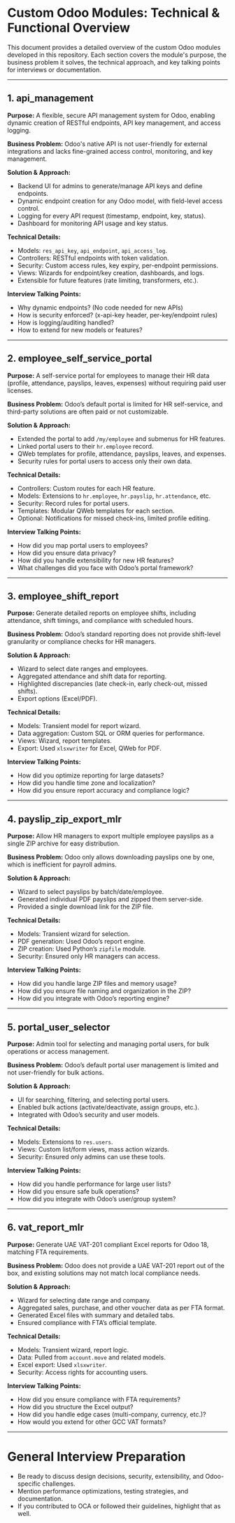 # Custom Odoo Modules: Technical & Functional Overview

This document provides a detailed overview of the custom Odoo modules developed in this repository. Each section covers the module's purpose, the business problem it solves, the technical approach, and key talking points for interviews or documentation.

---

## 1. api_management

**Purpose:**
A flexible, secure API management system for Odoo, enabling dynamic creation of RESTful endpoints, API key management, and access logging.

**Business Problem:**
Odoo's native API is not user-friendly for external integrations and lacks fine-grained access control, monitoring, and key management.

**Solution & Approach:**
- Backend UI for admins to generate/manage API keys and define endpoints.
- Dynamic endpoint creation for any Odoo model, with field-level access control.
- Logging for every API request (timestamp, endpoint, key, status).
- Dashboard for monitoring API usage and key status.

**Technical Details:**
- Models: `res_api_key`, `api_endpoint`, `api_access_log`.
- Controllers: RESTful endpoints with token validation.
- Security: Custom access rules, key expiry, per-endpoint permissions.
- Views: Wizards for endpoint/key creation, dashboards, and logs.
- Extensible for future features (rate limiting, transformers, etc.).

**Interview Talking Points:**
- Why dynamic endpoints? (No code needed for new APIs)
- How is security enforced? (x-api-key header, per-key/endpoint rules)
- How is logging/auditing handled?
- How to extend for new models or features?

---

## 2. employee_self_service_portal

**Purpose:**
A self-service portal for employees to manage their HR data (profile, attendance, payslips, leaves, expenses) without requiring paid user licenses.

**Business Problem:**
Odoo’s default portal is limited for HR self-service, and third-party solutions are often paid or not customizable.

**Solution & Approach:**
- Extended the portal to add `/my/employee` and submenus for HR features.
- Linked portal users to their `hr.employee` record.
- QWeb templates for profile, attendance, payslips, leaves, and expenses.
- Security rules for portal users to access only their own data.

**Technical Details:**
- Controllers: Custom routes for each HR feature.
- Models: Extensions to `hr.employee`, `hr.payslip`, `hr.attendance`, etc.
- Security: Record rules for portal users.
- Templates: Modular QWeb templates for each section.
- Optional: Notifications for missed check-ins, limited profile editing.

**Interview Talking Points:**
- How did you map portal users to employees?
- How did you ensure data privacy?
- How did you handle extensibility for new HR features?
- What challenges did you face with Odoo’s portal framework?

---

## 3. employee_shift_report

**Purpose:**
Generate detailed reports on employee shifts, including attendance, shift timings, and compliance with scheduled hours.

**Business Problem:**
Odoo’s standard reporting does not provide shift-level granularity or compliance checks for HR managers.

**Solution & Approach:**
- Wizard to select date ranges and employees.
- Aggregated attendance and shift data for reporting.
- Highlighted discrepancies (late check-in, early check-out, missed shifts).
- Export options (Excel/PDF).

**Technical Details:**
- Models: Transient model for report wizard.
- Data aggregation: Custom SQL or ORM queries for performance.
- Views: Wizard, report templates.
- Export: Used `xlsxwriter` for Excel, QWeb for PDF.

**Interview Talking Points:**
- How did you optimize reporting for large datasets?
- How did you handle time zone and localization?
- How did you ensure report accuracy and compliance logic?

---

## 4. payslip_zip_export_mlr

**Purpose:**
Allow HR managers to export multiple employee payslips as a single ZIP archive for easy distribution.

**Business Problem:**
Odoo only allows downloading payslips one by one, which is inefficient for payroll admins.

**Solution & Approach:**
- Wizard to select payslips by batch/date/employee.
- Generated individual PDF payslips and zipped them server-side.
- Provided a single download link for the ZIP file.

**Technical Details:**
- Models: Transient wizard for selection.
- PDF generation: Used Odoo’s report engine.
- ZIP creation: Used Python’s `zipfile` module.
- Security: Ensured only HR managers can access.

**Interview Talking Points:**
- How did you handle large ZIP files and memory usage?
- How did you ensure file naming and organization in the ZIP?
- How did you integrate with Odoo’s reporting engine?

---

## 5. portal_user_selector

**Purpose:**
Admin tool for selecting and managing portal users, for bulk operations or access management.

**Business Problem:**
Odoo’s default portal user management is limited and not user-friendly for bulk actions.

**Solution & Approach:**
- UI for searching, filtering, and selecting portal users.
- Enabled bulk actions (activate/deactivate, assign groups, etc.).
- Integrated with Odoo’s security and user models.

**Technical Details:**
- Models: Extensions to `res.users`.
- Views: Custom list/form views, mass action wizards.
- Security: Ensured only admins can use these tools.

**Interview Talking Points:**
- How did you handle performance for large user lists?
- How did you ensure safe bulk operations?
- How did you integrate with Odoo’s user/group system?

---

## 6. vat_report_mlr

**Purpose:**
Generate UAE VAT-201 compliant Excel reports for Odoo 18, matching FTA requirements.

**Business Problem:**
Odoo does not provide a UAE VAT-201 report out of the box, and existing solutions may not match local compliance needs.

**Solution & Approach:**
- Wizard for selecting date range and company.
- Aggregated sales, purchase, and other voucher data as per FTA format.
- Generated Excel files with summary and detailed tabs.
- Ensured compliance with FTA’s official template.

**Technical Details:**
- Models: Transient wizard, report logic.
- Data: Pulled from `account.move` and related models.
- Excel export: Used `xlsxwriter`.
- Security: Access rights for accounting users.

**Interview Talking Points:**
- How did you ensure compliance with FTA requirements?
- How did you structure the Excel output?
- How did you handle edge cases (multi-company, currency, etc.)?
- How would you extend for other GCC VAT formats?

---

# General Interview Preparation
- Be ready to discuss design decisions, security, extensibility, and Odoo-specific challenges.
- Mention performance optimizations, testing strategies, and documentation.
- If you contributed to OCA or followed their guidelines, highlight that as well.

